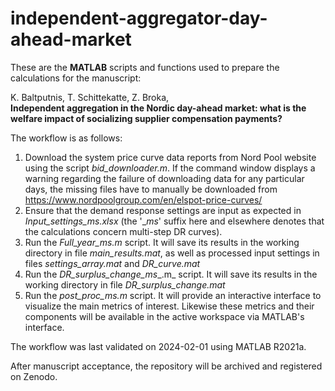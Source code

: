 # independent-aggregator-day-ahead-market

These are the **MATLAB** scripts and functions used to prepare the calculations for the manuscript:  
  
K. Baltputnis, T. Schittekatte, Z. Broka,  
**Independent aggregation in the Nordic day-ahead market: what is the welfare impact of socializing supplier compensation payments?**

The workflow is as follows:
1) Download the system price curve data reports from Nord Pool website using the script _bid_downloader.m_. If the command window displays a warning regarding the failure of downloading data for any particular days, the missing files have to manually be downloaded from https://www.nordpoolgroup.com/en/elspot-price-curves/
2) Ensure that the demand response settings are input as expected in _Input_settings_ms.xlsx_ (the '__ms_' suffix here and elsewhere denotes that the calculations concern multi-step DR curves).
3) Run the _Full_year_ms.m_ script. It will save its results in the working directory in file _main_results.mat_, as well as processed input settings in files _settings_array.mat_ and _DR_curve.mat_
4) Run the _DR_surplus_change_ms__.m_ script. It will save its results in the working directory in file _DR_surplus_change.mat_
5) Run the _post_proc_ms.m_ script. It will provide an interactive interface to visualize the main metrics of interest. Likewise these metrics and their components will be available in the active workspace via MATLAB's interface.

The workflow was last validated on 2024-02-01 using MATLAB R2021a.

After manuscript acceptance, the repository will be archived and registered on Zenodo.
